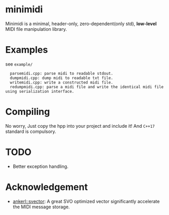 # minimidi
Minimidi is a minimal, header-only, zero-dependent(only std), **low-level** MIDI file manipulation library.

# Examples
see `example/`
```
  parsemidi.cpp: parse midi to readable stdout.
  dumpmidi.cpp: dump midi to readable txt file.
  writemidi.cpp: write a constructed midi file.
  redumpmidi.cpp: parse a midi file and write the identical midi file using serialization interface.
```

# Compiling
No worry, Just copy the hpp into your project and include it!
And `C++17` standard is compulsory.

# TODO
* Better exception handling.

# Acknowledgement
* [ankerl::svector](https://github.com/martinus/svector): A great SVO optimized vector significantly accelerate the MIDI message storage.
